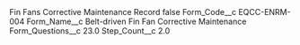 <?xml version="1.0" encoding="UTF-8"?>
<CustomMetadata xmlns="http://soap.sforce.com/2006/04/metadata" xmlns:xsi="http://www.w3.org/2001/XMLSchema-instance" xmlns:xsd="http://www.w3.org/2001/XMLSchema">
    <label>Fin Fans Corrective Maintenance Record</label>
    <protected>false</protected>
    <values>
        <field>Form_Code__c</field>
        <value xsi:type="xsd:string">EQCC-ENRM-004</value>
    </values>
    <values>
        <field>Form_Name__c</field>
        <value xsi:type="xsd:string">Belt-driven Fin Fan Corrective Maintenance</value>
    </values>
    <values>
        <field>Form_Questions__c</field>
        <value xsi:type="xsd:double">23.0</value>
    </values>
    <values>
        <field>Step_Count__c</field>
        <value xsi:type="xsd:double">2.0</value>
    </values>
</CustomMetadata>
